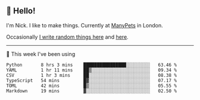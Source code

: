 ## 👋 Hello! 

I'm Nick. I like to make things. Currently at [ManyPets](https://manypets.com) in London.

Occasionally [I write random things here](https://nicksnell.com) and [here](https://twitter.com/nicksnell).

-------

🚀 This week I've been using

<!--START_SECTION:waka-->

```text
Python       8 hrs 3 mins    ████████████████░░░░░░░░░   63.46 %
YAML         1 hr 11 mins    ██▒░░░░░░░░░░░░░░░░░░░░░░   09.34 %
CSV          1 hr 3 mins     ██░░░░░░░░░░░░░░░░░░░░░░░   08.38 %
TypeScript   54 mins         █▓░░░░░░░░░░░░░░░░░░░░░░░   07.17 %
TOML         42 mins         █▒░░░░░░░░░░░░░░░░░░░░░░░   05.55 %
Markdown     19 mins         ▓░░░░░░░░░░░░░░░░░░░░░░░░   02.50 %
```

<!--END_SECTION:waka-->
